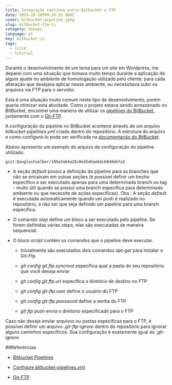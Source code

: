 ```yaml
---
title: Integração contínua entre Bitbucket e FTP
date: 2019-10-10T09:24:53.000Z
cover: bitbucket-pipeline.jpeg
slug: bitbucket-ftp-ci
category: devops
language: pt
key: bitbucket-ci
tags:
  - ci/cd
  - tutorial
---
```


Durante o desenvolvimento de um tema para um site em Wordpress, me deparei com uma situação que tomava muito tempo durante a aplicação de algum ajuste no ambiente de homologação utilizado pelo cliente: para cada alteração que desejava aplicar nesse ambiente, eu necessitava subir os arquivos via FTP para o servidor.

Esta é uma situação muito comum neste tipo de desenvolvimento, porém queria otimizar esta atividade. Como o projeto estava sendo armazenado no BitBucket, encontrei uma maneira de utilizar os <a href="https://bitbucket.org/product/br/features/pipelines" target="_blank" rel="noreferrer">pipelines do BitBucket</a>, juntamente com o <a href="https://git-ftp.github.io/" target="_blank" rel="noreferrer">Git-FTP</a>.

A configuração do pipeline no BitBucket acontece através de um arquivo *bitbucket-pipelines.yml* criado dentro do repositório. A estrutura do arquivo e como configurá-lo pode ser verificada na <a href="https://confluence.atlassian.com/bitbucket/configure-bitbucket-pipelines-yml-792298910.html" target="_blank" rel="noreferrer">documentação do BitBucket</a>.

Abaixo apresento um exemplo do arquivo de configuração do pipeline utilizado.

`gist:DouglasFuelber/195e3a64a26c8eb5ddae64cb0ddebfa2`

- A seção *default* possui a definição do pipeline para as branches que não se encaixam em outras seções (é possível definir um trecho específico a ser executado apenas para uma determinada branch ou tag - muito útil quando se possui uma branch específica para determinado ambiente ou que necessite de ações específicas). Obs.: A seção *default* é executada automaticamente quando um push é realizado no repositório, a não ser que seja definido um pipeline para uma branch específica.

- O comando *step* define um bloco a ser executado pelo pipeline. Se forem definidas várias *steps*, elas são executadas de maneira sequencial.

- O bloco *script* contém os comandos que o pipeline deve executar.

  - Inicialmente são executados dois comandos *apt-get* para instalar o Git-Ftp

  - *git config git.ftp.syncroot* especifica qual a pasta do seu repositório que você deseja enviar

  - *git config git.ftp.url* especifica o diretório de destino no FTP

  - *git config git-ftp.user* define o usuário do FTP

  - *git config git-ftp.password* define a senha do FTP

  - *git ftp push* envia o diretório especificado para o FTP

Caso não deseje enviar arquivos ou pastas especificas para o FTP, é possível definir um arquivo *.git-ftp-ignore* dentro do repositório para ignorar alguns caminhos específicos. Sua configuração é exatamente igual ao *.git-ignore*.

##Referências

- <a href="https://bitbucket.org/product/br/features/pipelines" target="_blank" rel="noreferrer">Bitbucket Pipelines</a>

- <a href="https://confluence.atlassian.com/bitbucket/configure-bitbucket-pipelines-yml-792298910.html" target="_blank" rel="noreferrer">Configure bitbucket-pipelines.yml</a>

- <a href="https://git-ftp.github.io/" target="_blank" rel="noreferrer">Git-FTP</a>